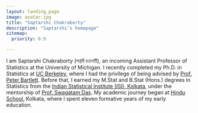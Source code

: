 ```yaml
---
layout: landing_page
image: avatar.jpg
title: "Saptarshi Chakraborty"
description: "Saptarshi's homepage"
sitemap:
  priority: 0.9

---
```


I am Saptarshi Chakraborty (সপ্তর্ষি চক্রবর্তী), an incoming Assistant Professor of Statistics at the University of Michigan. I recently completed my Ph.D. in Statistics at [UC Berkeley](https://statistics.berkeley.edu/), where I had the privilege of being advised by [Prof. Peter Bartlett](https://www.stat.berkeley.edu/~bartlett/). Before that, I earned my M.Stat and B.Stat (Hons.) degrees in Statistics from the [Indian Statistical Institute (ISI), Kolkata](https://www.isical.ac.in/), under the mentorship of [Prof. Swagatam Das](https://www.isical.ac.in/~swagatam.das/). My academic journey began at [Hindu School](https://en.wikipedia.org/wiki/Hindu_School,_Kolkata), Kolkata, where I spent eleven formative years of my early education.

